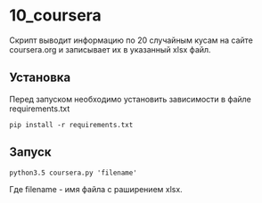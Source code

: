 # 10_coursera

Скрипт выводит информацию по 20 случайным кусам на сайте coursera.org и записывает их в указанный xlsx файл.

## Установка

Перед запуском необходимо установить зависимости в файле requirements.txt

    pip install -r requirements.txt

## Запуск

    python3.5 coursera.py 'filename'

Где filename - имя файла с раширением xlsx.